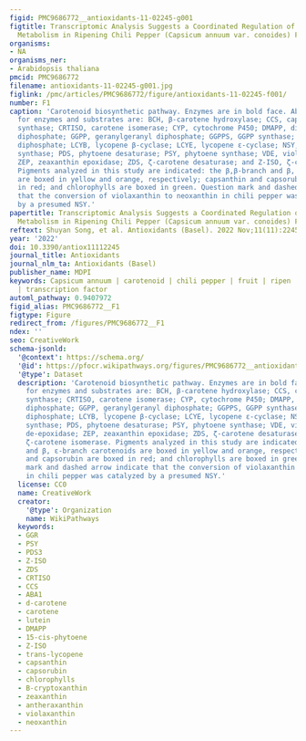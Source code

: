 ```yaml
---
figid: PMC9686772__antioxidants-11-02245-g001
figtitle: Transcriptomic Analysis Suggests a Coordinated Regulation of Carotenoid
  Metabolism in Ripening Chili Pepper (Capsicum annuum var. conoides) Fruits
organisms:
- NA
organisms_ner:
- Arabidopsis thaliana
pmcid: PMC9686772
filename: antioxidants-11-02245-g001.jpg
figlink: /pmc/articles/PMC9686772/figure/antioxidants-11-02245-f001/
number: F1
caption: 'Carotenoid biosynthetic pathway. Enzymes are in bold face. Abbreviations
  for enzymes and substrates are: BCH, β-carotene hydroxylase; CCS, capsanthin/capsorubin
  synthase; CRTISO, carotene isomerase; CYP, cytochrome P450; DMAPP, dimethylallyl
  diphosphate; GGPP, geranylgeranyl diphosphate; GGPPS, GGPP synthase; IPP, isopentenyl
  diphosphate; LCYB, lycopene β-cyclase; LCYE, lycopene ε-cyclase; NSY, neoxanthin
  synthase; PDS, phytoene desaturase; PSY, phytoene synthase; VDE, violaxanthin de-epoxidase;
  ZEP, zeaxanthin epoxidase; ZDS, ζ-carotene desaturase; and Z-ISO, ζ-carotene isomerase.
  Pigments analyzed in this study are indicated: the β,β-branch and β, ε-branch carotenoids
  are boxed in yellow and orange, respectively; capsanthin and capsorubin are boxed
  in red; and chlorophylls are boxed in green. Question mark and dashed arrow indicate
  that the conversion of violaxanthin to neoxanthin in chili pepper was catalyzed
  by a presumed NSY.'
papertitle: Transcriptomic Analysis Suggests a Coordinated Regulation of Carotenoid
  Metabolism in Ripening Chili Pepper (Capsicum annuum var. conoides) Fruits.
reftext: Shuyan Song, et al. Antioxidants (Basel). 2022 Nov;11(11):2245.
year: '2022'
doi: 10.3390/antiox11112245
journal_title: Antioxidants
journal_nlm_ta: Antioxidants (Basel)
publisher_name: MDPI
keywords: Capsicum annuum | carotenoid | chili pepper | fruit | ripen | transcriptome
  | transcription factor
automl_pathway: 0.9407972
figid_alias: PMC9686772__F1
figtype: Figure
redirect_from: /figures/PMC9686772__F1
ndex: ''
seo: CreativeWork
schema-jsonld:
  '@context': https://schema.org/
  '@id': https://pfocr.wikipathways.org/figures/PMC9686772__antioxidants-11-02245-g001.html
  '@type': Dataset
  description: 'Carotenoid biosynthetic pathway. Enzymes are in bold face. Abbreviations
    for enzymes and substrates are: BCH, β-carotene hydroxylase; CCS, capsanthin/capsorubin
    synthase; CRTISO, carotene isomerase; CYP, cytochrome P450; DMAPP, dimethylallyl
    diphosphate; GGPP, geranylgeranyl diphosphate; GGPPS, GGPP synthase; IPP, isopentenyl
    diphosphate; LCYB, lycopene β-cyclase; LCYE, lycopene ε-cyclase; NSY, neoxanthin
    synthase; PDS, phytoene desaturase; PSY, phytoene synthase; VDE, violaxanthin
    de-epoxidase; ZEP, zeaxanthin epoxidase; ZDS, ζ-carotene desaturase; and Z-ISO,
    ζ-carotene isomerase. Pigments analyzed in this study are indicated: the β,β-branch
    and β, ε-branch carotenoids are boxed in yellow and orange, respectively; capsanthin
    and capsorubin are boxed in red; and chlorophylls are boxed in green. Question
    mark and dashed arrow indicate that the conversion of violaxanthin to neoxanthin
    in chili pepper was catalyzed by a presumed NSY.'
  license: CC0
  name: CreativeWork
  creator:
    '@type': Organization
    name: WikiPathways
  keywords:
  - GGR
  - PSY
  - PDS3
  - Z-ISO
  - ZDS
  - CRTISO
  - CCS
  - ABA1
  - d-carotene
  - carotene
  - lutein
  - DMAPP
  - 15-cis-phytoene
  - Z-ISO
  - trans-lycopene
  - capsanthin
  - capsorubin
  - chlorophylls
  - B-cryptoxanthin
  - zeaxanthin
  - antheraxanthin
  - violaxanthin
  - neoxanthin
---
```

